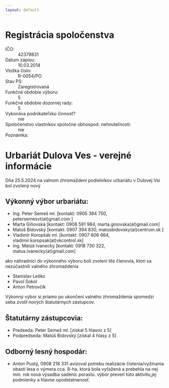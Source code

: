 ```yaml
---
layout: default
---
```


# Registrácia spoločenstva
<dl>
<dt>IČO:</dt><dd> 42379831</dd>
<dt>Dátum zápisu:</dt><dd> 10.03.2014</dd>
<dt>Vložka číslo:</dt><dd> R-0054/PO</dd>
<dt>Stav PS:</dt><dd> Zaregistrovaná</dd>
<dt>Funkčné obdobie výboru:</dt><dd> 5</dd>
<dt>Funkčné obdobie dozornej rady:</dt><dd> 5</dd>
<dt>Vykonáva podnikateľskú činnosť?</dt><dd> nie</dd>
<dt>Spoločenstvo vlastníkov spoločne obhospod. nehnuteľnosti:</dt><dd>nie</dd>
<dt>Poznámka:</dt></dt><dd></dd>
</dl>

# Urbariát Dulova Ves - verejné informácie
 Dňa 25.5.2024 na valnom zhromaždení podielníkov urbariátu v Dulovej Vsi bol zvolený nový 

## Výkonný výbor urbariátu:
- Ing. Peter Semeš ml. [kontakt: 0905 384 750, petersemesvt(at)gmail.com ]
- Marta Giňovská [kontakt: 0908 591 984, marta.ginovska(at)gmail.com]
- Matúš Bidovský [kontakt: 0907 394 830, matusbidovsky(at)centrum.sk ]
- Vladimír Koropšák ml. [kontakt: 0907 606 664, vladimir.koropsak(at)vkcontrol.sk]
- Ing. Matúš Ivanecký [kontakt: 0918 730 322, matus.ivanecky(at)gmail.com]

 ako náhradníci do výkonného výboru boli zvolení títo členovia, ktorí sa nezúčastnili valného zhromaždenia
- Stanislav Leško
- Pavol Sokol
- Anton Petrovčík

Výkonný výbor si priamo po ukončení valného zhromaždenia spomedzi seba zvolil nových štatutárnych zástupcov.

## Štatutárny zástupcovia:
- Predseda: Peter Semeš ml. [získal 5 hlasov z 5]
- Podpredseda: Matúš Bidovský [získal 4 hlasy z 5]

 
## Odborný lesný hospodár: 
- Anton Pustý, 0908 218 331 avizoval potrebu realizácie čistenia/vyžínania obasti lesa o výmera cca. 8-ha, ktorá bola vyťažená a prebehla na nej min. rok nová výsadba sadeníc porastu. výbor preverí túto aktivitu,jej podmienky a hlavne opodstatnenosť.
